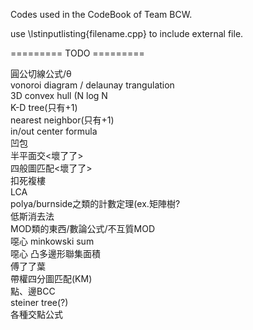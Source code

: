 Codes used in the CodeBook of Team BCW.

use \lstinputlisting{filename.cpp} to include external file.  
  
=========  TODO  =========  
  
圓公切線公式/θ  
vonoroi diagram / delaunay trangulation  
3D convex hull (N log N  
K-D tree(只有+1)  
nearest neighbor(只有+1)  
in/out center formula  
凹包  
半平面交<壞了了>  
四般圖匹配<壞了了>  
扣死複樓  
LCA  
polya/burnside之類的計數定理(ex.矩陣樹?  
低斯消去法  
MOD類的東西/數論公式/不互質MOD  
噁心 minkowski sum  
噁心 凸多邊形聯集面積  
傅了了葉  
帶權四分圖匹配(KM)  
點、邊BCC  
steiner tree(?)  
各種交點公式  

